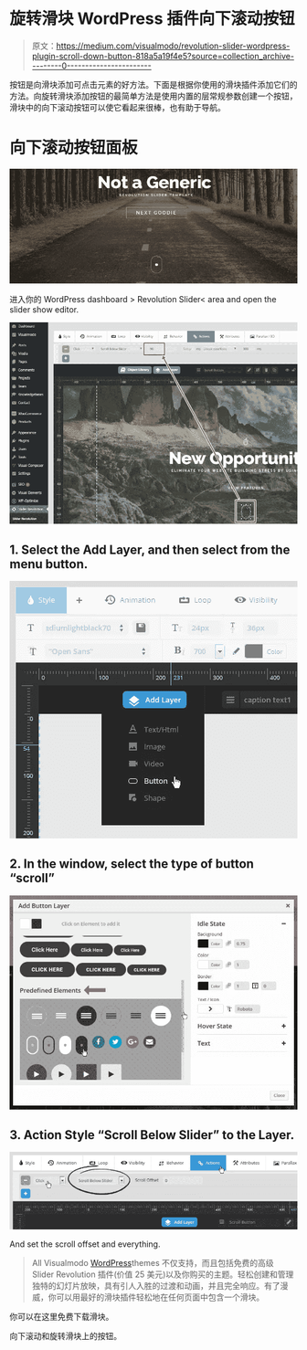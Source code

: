 # 旋转滑块 WordPress 插件向下滚动按钮

> 原文：<https://medium.com/visualmodo/revolution-slider-wordpress-plugin-scroll-down-button-818a5a19f4e5?source=collection_archive---------0----------------------->

按钮是向滑块添加可点击元素的好方法。下面是根据你使用的滑块插件添加它们的方法。向旋转滑块添加按钮的最简单方法是使用内置的层常规参数创建一个按钮，滑块中的向下滚动按钮可以使它看起来很棒，也有助于导航。

# 向下滚动按钮面板

![](img/881a1bdfff32956f1000f4a7980ef8bc.png)

进入你的 WordPress dashboard > Revolution Slider< area and open the slider show editor.

![](img/814ee3504b92c49f6ca8151024185d7c.png)

## 1\. Select the Add Layer, and then select from the menu button.

![](img/31097842bdaad5c18e43b20bf794e1f1.png)

## 2\. In the window, select the type of button “scroll”

![](img/e8516ab13a553e622515777f219ff67f.png)

## 3\. Action Style “Scroll Below Slider” to the Layer.

![](img/df03bb40bce7be5daa8434d9d37e66fb.png)

And set the scroll offset and everything.

> All Visualmodo [WordPress](https://visualmodo.com/wordpress-themes/)themes 不仅支持，而且包括免费的高级 Slider Revolution 插件(价值 25 美元)以及你购买的主题。轻松创建和管理独特的幻灯片放映，具有引人入胜的过渡和动画，并且完全响应。有了漫威，你可以用最好的滑块插件轻松地在任何页面中包含一个滑块。

你可以在这里免费下载滑块。

向下滚动和旋转滑块上的按钮。